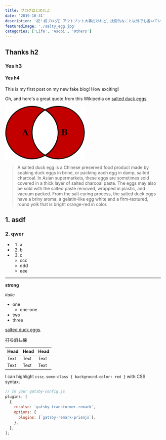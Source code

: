 ```yaml
---
title: ブログはじめたよ
date: '2019-10-31'
description: '祝！初ブログ🎉 アウトプット大事だけれど、技術的なこと以外でも書いていきたい。'
featuredImage: './salty_egg.jpg'
categories: ['Life', 'Asobi', 'Others']
---
```


## Thanks h2

### Yes h3

#### Yes h4

This is my first post on my new fake blog! How exciting!

Oh, and here's a great quote from this Wikipedia on
[salted duck eggs](http://en.wikipedia.org/wiki/Salted_duck_egg).

![Chinese Salty Egg](./OUTER_EXCLUDING_JOIN.png)

> A salted duck egg is a Chinese preserved food product made by soaking duck
> eggs in brine, or packing each egg in damp, salted charcoal. In Asian
> supermarkets, these eggs are sometimes sold covered in a thick layer of salted
> charcoal paste. The eggs may also be sold with the salted paste removed,
> wrapped in plastic, and vacuum packed. From the salt curing process, the
> salted duck eggs have a briny aroma, a gelatin-like egg white and a
> firm-textured, round yolk that is bright orange-red in color.

## 1. asdf

### 2. qwer

- 1. a
- 2. b
- 3. c
  - ccc
  - ddd
  - eee

---

**strong**

_italic_

- one
  - one-one
- two
- three

[salted duck eggs](http://en.wikipedia.org/wiki/Salted_duck_egg).

~~打ち消し線~~

| Head | Head | Head |
| ---- | ---- | ---- |
| Text | Text | Text |
| Text | Text | Text |

I can highlight `css±.some-class { background-color: red }` with CSS syntax.

```javascript
// In your gatsby-config.js
plugins: [
  {
    resolve: `gatsby-transformer-remark`,
    options: {
      plugins: [`gatsby-remark-prismjs`],
    },
  },
];
```
